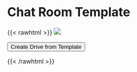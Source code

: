 # Chat Room Template

{{< rawhtml >}}
<img class="template-thumb" src="/templates/chat-room.png">

<button class="create-drive">Create Drive from Template</button>

<script>
  const TEMPLATE_ROOT = '/templates/chat-room'
  window.TEMPLATE_FILES = [
    '/index.html'
  ]
</script>
<script src="/templates/index.js"></script>
{{< /rawhtml >}}